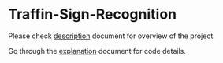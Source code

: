 # Traffin-Sign-Recognition

Please check [description](https://github.com/vineela008/Traffin-Sign-Recognition/blob/master/description) document for overview of the project.

Go through the [explanation](https://github.com/vineela008/Traffin-Sign-Recognition/blob/master/explanation) document for code details.
